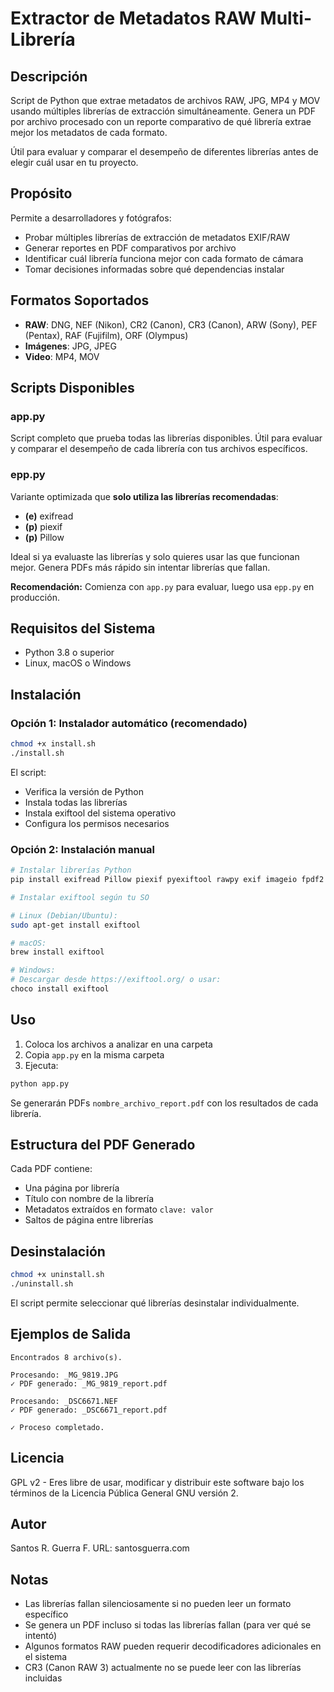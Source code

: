 # Extractor de Metadatos RAW Multi-Librería

## Descripción

Script de Python que extrae metadatos de archivos RAW, JPG, MP4 y MOV usando múltiples librerías de extracción simultáneamente. Genera un PDF por archivo procesado con un reporte comparativo de qué librería extrae mejor los metadatos de cada formato.

Útil para evaluar y comparar el desempeño de diferentes librerías antes de elegir cuál usar en tu proyecto.

## Propósito

Permite a desarrolladores y fotógrafos:
- Probar múltiples librerías de extracción de metadatos EXIF/RAW
- Generar reportes en PDF comparativos por archivo
- Identificar cuál librería funciona mejor con cada formato de cámara
- Tomar decisiones informadas sobre qué dependencias instalar

## Formatos Soportados

- **RAW**: DNG, NEF (Nikon), CR2 (Canon), CR3 (Canon), ARW (Sony), PEF (Pentax), RAF (Fujifilm), ORF (Olympus)
- **Imágenes**: JPG, JPEG
- **Video**: MP4, MOV

## Scripts Disponibles

### app.py
Script completo que prueba todas las librerías disponibles. Útil para evaluar y comparar el desempeño de cada librería con tus archivos específicos.

### epp.py
Variante optimizada que **solo utiliza las librerías recomendadas**:
- **(e)** exifread
- **(p)** piexif
- **(p)** Pillow

Ideal si ya evaluaste las librerías y solo quieres usar las que funcionan mejor. Genera PDFs más rápido sin intentar librerías que fallan.

**Recomendación:** Comienza con `app.py` para evaluar, luego usa `epp.py` en producción.

## Requisitos del Sistema

- Python 3.8 o superior
- Linux, macOS o Windows

## Instalación

### Opción 1: Instalador automático (recomendado)

```bash
chmod +x install.sh
./install.sh
```

El script:
- Verifica la versión de Python
- Instala todas las librerías
- Instala exiftool del sistema operativo
- Configura los permisos necesarios

### Opción 2: Instalación manual

```bash
# Instalar librerías Python
pip install exifread Pillow piexif pyexiftool rawpy exif imageio fpdf2

# Instalar exiftool según tu SO

# Linux (Debian/Ubuntu):
sudo apt-get install exiftool

# macOS:
brew install exiftool

# Windows:
# Descargar desde https://exiftool.org/ o usar:
choco install exiftool
```

## Uso

1. Coloca los archivos a analizar en una carpeta
2. Copia `app.py` en la misma carpeta
3. Ejecuta:

```bash
python app.py
```

Se generarán PDFs `nombre_archivo_report.pdf` con los resultados de cada librería.

## Estructura del PDF Generado

Cada PDF contiene:
- Una página por librería
- Título con nombre de la librería
- Metadatos extraídos en formato `clave: valor`
- Saltos de página entre librerías

## Desinstalación

```bash
chmod +x uninstall.sh
./uninstall.sh
```

El script permite seleccionar qué librerías desinstalar individualmente.

## Ejemplos de Salida

```
Encontrados 8 archivo(s).

Procesando: _MG_9819.JPG
✓ PDF generado: _MG_9819_report.pdf

Procesando: _DSC6671.NEF
✓ PDF generado: _DSC6671_report.pdf

✓ Proceso completado.
```

## Licencia

GPL v2 - Eres libre de usar, modificar y distribuir este software bajo los términos de la Licencia Pública General GNU versión 2.

## Autor

Santos R. Guerra F.
URL: santosguerra.com

## Notas

- Las librerías fallan silenciosamente si no pueden leer un formato específico
- Se genera un PDF incluso si todas las librerías fallan (para ver qué se intentó)
- Algunos formatos RAW pueden requerir decodificadores adicionales en el sistema
- CR3 (Canon RAW 3) actualmente no se puede leer con las librerías incluidas